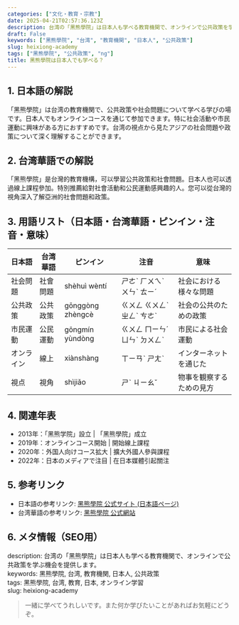 ```yaml
---
categories: ["文化・教育・宗教"]
date: 2025-04-21T02:57:36.123Z
description: 台湾の「黑熊學院」は日本人も学べる教育機関で、オンラインで公共政策を学ぶ機会を提供します。
draft: False
keywords: ["黑熊學院", "台湾", "教育機関", "日本人", "公共政策"]
slug: heixiong-academy
tags: ["黑熊學院", "公共政策", "ng"]
title: 黑熊學院は日本人でも学べる？
---
```




## 1. 日本語の解説  
「黑熊學院」は台湾の教育機関で、公共政策や社会問題について学べる学びの場です。日本人でもオンラインコースを通じて参加できます。特に社会活動や市民運動に興味がある方におすすめです。台湾の視点から見たアジアの社会問題や政策について深く理解することができます。

## 2. 台湾華語での解説  
「黑熊學院」是台灣的教育機構，可以學習公共政策和社會問題。日本人也可以透過線上課程參加。特別推薦給對社會活動和公民運動感興趣的人。您可以從台灣的視角深入了解亞洲的社會問題和政策。

## 3. 用語リスト（日本語・台湾華語・ピンイン・注音・意味）  
| 日本語       | 台湾華語        | ピンイン    | 注音      | 意味                           |
|--------------|----------------|------------|----------|------------------------------|
| 社会問題     | 社會問題        | shèhuì wèntí | ㄕㄜˋ ㄏㄨㄟˋ ㄨㄣˋ ㄊㄧˊ | 社会における様々な問題         |
| 公共政策     | 公共政策        | gōnggòng zhèngcè | ㄍㄨㄥ ㄍㄨㄥˋ ㄓㄥˋ ㄘㄜˋ | 社会の公共のための政策        |
| 市民運動     | 公民運動        | gōngmín yùndòng | ㄍㄨㄥ ㄇㄧㄣˊ ㄩㄣˋ ㄉㄨㄥˋ | 市民による社会運動            |
| オンライン   | 線上            | xiànshàng  | ㄒㄧㄢˋ ㄕㄤˋ | インターネットを通じた       |
| 視点         | 視角            | shìjiǎo     | ㄕˋ ㄐㄧㄠˇ   | 物事を観察するための見方     |

## 4. 関連年表  
- 2013年：「黑熊学院」設立 | 「黑熊學院」成立  
- 2019年：オンラインコース開始 | 開始線上課程  
- 2020年：外国人向けコース拡大 | 擴大外國人參與課程  
- 2022年：日本のメディアで注目 | 在日本媒體引起關注  

## 5. 参考リンク  
- 日本語の参考リンク: [黑熊學院 公式サイト (日本語ページ)](https://blackbearacademy.tw/jp)
- 台湾華語の参考リンク: [黑熊學院 公式網站](https://blackbearacademy.tw)

## 6. メタ情報（SEO用）  
description: 台湾の「黑熊學院」は日本人も学べる教育機関で、オンラインで公共政策を学ぶ機会を提供します。  
keywords: 黑熊學院, 台湾, 教育機関, 日本人, 公共政策  
tags: 黑熊學院, 台湾, 教育, 日本, オンライン学習  
slug: heixiong-academy

> 一緒に学べてうれしいです。また何か学びたいことがあればお気軽にどうぞ。
